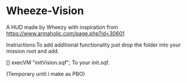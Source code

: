 # Wheeze-Vision
A HUD made by Wheezy with inspiration from https://www.armaholic.com/page.php?id=30601

Instructions:To add additional functionality just drop the folder into your mission root and add.

[] execVM "initVision.sqf"; To your init.sqf.

(Temporary until i make as PBO)
